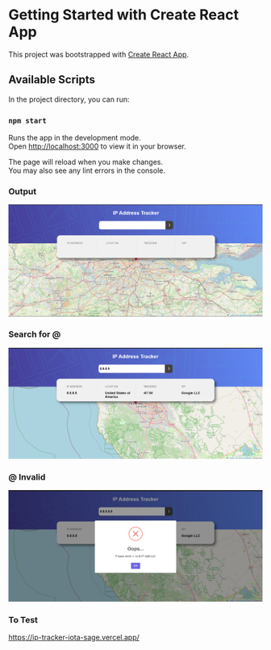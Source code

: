 # Getting Started with Create React App

This project was bootstrapped with [Create React App](https://github.com/facebook/create-react-app).

## Available Scripts

In the project directory, you can run:

### `npm start`

Runs the app in the development mode.\
Open [http://localhost:3000](http://localhost:3000) to view it in your browser.

The page will reload when you make changes.\
You may also see any lint errors in the console.

### Output

![Output Image](./public/images/img.png)

### Search for @

![Output Image](./public/images/img_1.png)


### @ Invalid

![Output Image](./public/images/img_2.png)


### To Test


https://ip-tracker-iota-sage.vercel.app/

